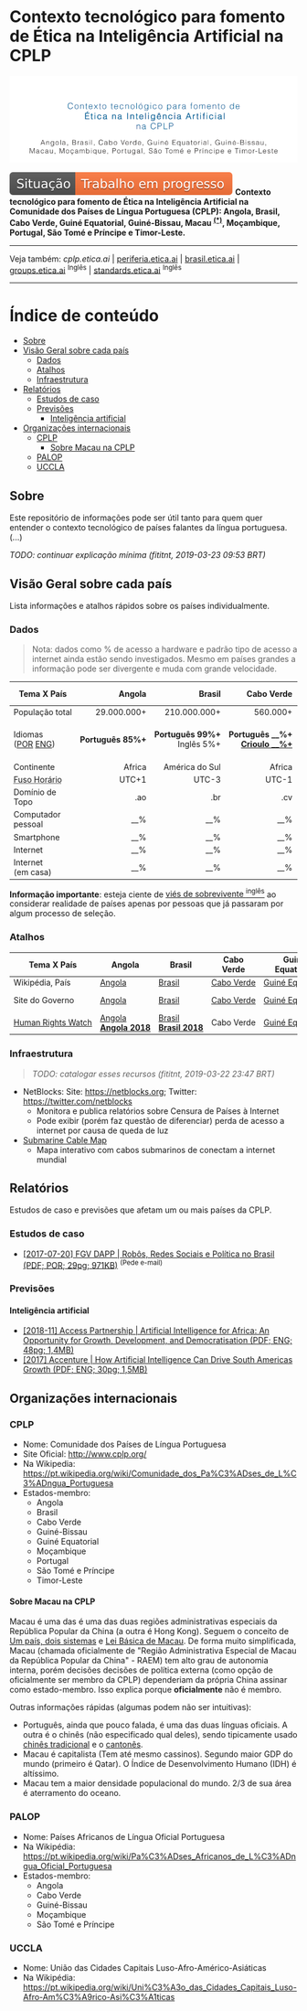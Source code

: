 # Contexto tecnológico para fomento de Ética na Inteligência Artificial na CPLP

[![Banner: Contexto tecnológico para fomento de Ética na Inteligência Artificial na CPLP](img/banner-cplp-etica-ai.png)](https://cplp.etica.ai/)

![Situação: Trabalho em progresso](img/badges/status-work-in-progress.svg)
**Contexto tecnológico para fomento de Ética na Inteligência Artificial na Comunidade dos Países de Língua Portuguesa
(CPLP): Angola, Brasil, Cabo Verde, Guiné Equatorial, Guiné-Bissau,
Macau <sup>[(\*)](#sobre-macau-na-cplp)</sup>, Moçambique, Portugal, São Tomé e Príncipe e
Timor-Leste.**

---

Veja também: _cplp.etica.ai_ \| [periferia.etica.ai](https://periferia.etica.ai) \| [brasil.etica.ai](https://brasil.etica.ai) \| [groups.etica.ai](https://groups.etica.ai/) <sup>Inglês</sup> \| [standards.etica.ai](https://standards.etica.ai) <sup>Inglês</sup>

---

# Índice de conteúdo

<!-- TOC depthFrom:2 depthTo:5 -->

- [Sobre](#sobre)
- [Visão Geral sobre cada país](#visão-geral-sobre-cada-país)
    - [Dados](#dados)
    - [Atalhos](#atalhos)
    - [Infraestrutura](#infraestrutura)
- [Relatórios](#relatórios)
    - [Estudos de caso](#estudos-de-caso)
    - [Previsões](#previsões)
        - [Inteligência artificial](#inteligência-artificial)
- [Organizações internacionais](#organizações-internacionais)
    - [CPLP](#cplp)
        - [Sobre Macau na CPLP](#sobre-macau-na-cplp)
    - [PALOP](#palop)
    - [UCCLA](#uccla)

<!-- /TOC -->

## Sobre
Este repositório de informações pode ser útil tanto para quem quer entender
o contexto tecnológico de países falantes da língua portuguesa. (...)

_TODO: continuar explicação mínima (fititnt, 2019-03-23 09:53 BRT)_

<!--
Este repositório de informações surgiu do [Recursos para pessoas desenvolvedoras de periferia](https://periferia.etica.ai/).
-->

## Visão Geral sobre cada país
Lista informações e atalhos rápidos sobre os países individualmente.

### Dados

> Nota: dados como % de acesso a hardware e padrão tipo de acesso a internet
ainda estão sendo investigados. Mesmo em países grandes a informação pode ser
divergente e muda com grande velocidade.

| Tema X País | Angola | Brasil | Cabo Verde | Guiné Equatorial | Guiné-Bissau | Macau<sup>[(\*)](#sobre-macau-na-cplp)</sup> | Moçambique | Portugal | São Tomé e Príncipe | Timor-Leste |
| ---| ---: | ---: | ---: | ---: | ---: | ---: | ---: | ---: | ---: | ---: |
| População&nbsp;total | 29.000.000+ | 210.000.000+ | 560.000+ | 1.221.490+ | 1.792.338+ | 667.400+ | 28.861.863+ | 10.374.822+ | 204.454+ | 1.291.358+ |
| Idiomas<br> ([POR]((https://pt.wikipedia.org/wiki/Lista_de_pa%C3%ADses_onde_o_portugu%C3%AAs_%C3%A9_l%C3%ADngua_oficial)) [ENG](https://en.wikipedia.org/wiki/List_of_countries_by_English-speaking_population))| **Português&nbsp;85%+** | **Português&nbsp;99%+** Inglês&nbsp;5%+ | **Português&nbsp;\_\_%+** **[Crioulo&nbsp;\_\_%+](https://pt.wikipedia.org/wiki/Portugu%C3%AAs_cabo-verdiano)** | Espanhol&nbsp;90%+ Francês&nbsp;\_\_%+ **Português&nbsp;\_\_%+** | **Português&nbsp;50%+** [**Crioulo&nbsp;60%+**](https://pt.wikipedia.org/wiki/Portugu%C3%AAs_da_Guin%C3%A9-Bissau) | Chinês&nbsp;\_\_%+ [Cantonês&nbsp;50%+](https://pt.wikipedia.org/wiki/L%C3%ADngua_cantonesa)  Inglês&nbsp;\_\_%+ **Português&nbsp;3‑7%+** | [Línguas&nbsp;Bantas&nbsp;\_\_%+](https://pt.wikipedia.org/wiki/Mo%C3%A7ambique#Idiomas) **Português&nbsp;65%+** [Suaíli&nbsp;\_\_+](https://pt.wikipedia.org/wiki/L%C3%ADngua_sua%C3%ADli) | **Português&nbsp;99%+** Inglês&nbsp;27%+ | **Português&nbsp;99%+** | **[Tétum&nbsp;__%+](https://pt.wikipedia.org/wiki/L%C3%ADngua_t%C3%A9tum)** **Português&nbsp;39%+** |
| Continente | Africa | América do Sul | Africa  | Africa | Africa | Asia | Africa | Europa | Africa | Sudeste Asiático |
| <abbr title="Fuso horário da Capital">Fuso Horário</abbr> | UTC+1 | UTC-3 | UTC-1  | UTC+1 | UTC0 | UTC+8 | UTC+2 | UTC−1 | UTC0 | UTC+9 |
| Domínio de Topo | .ao | .br | .cv  | .gq | .gw | .mo | .mz | .pt | .st | .tl / .tp |
| Computador pessoal | \_\_% | \_\_% | \_\_% | \_\_% | \_\_% | \_\_% | \_\_% | \_\_% | \_\_% | \_\_% |
| Smartphone | \_\_% | \_\_% | \_\_% | \_\_% | \_\_% | \_\_% | \_\_% | \_\_% | \_\_% | \_\_% |
| Internet | \_\_% | \_\_% | \_\_% | \_\_% | \_\_% | \_\_% | \_\_% | \_\_% | \_\_% | \_\_% |
| Internet (em&nbsp;casa) | \_\_% | \_\_% | \_\_% | \_\_% | \_\_% | \_\_% | \_\_% | \_\_% | \_\_% | \_\_% |

**Informação importante**: esteja ciente de [viés de sobrevivente <sup>inglês</sup>](https://en.wikipedia.org/wiki/Survivorship_bias)
ao considerar realidade de países apenas por pessoas que já passaram por algum
processo de seleção.

<!--
Geralmente (mas não sempre)
pessoas que já trabalhem com tecnologia e estejam
interagindo em redes sociais (em especial em países com estatísticas mais
baixas em relação aos demais) 
-->

### Atalhos

| Tema X País | Angola | Brasil | Cabo Verde | Guiné Equatorial | Guiné-Bissau | Macau<sup>[(\*)](#sobre-macau-na-cplp)</sup> | Moçambique | Portugal | São Tomé e Príncipe | Timor-Leste |
| --- | --- | --- | --- | --- | --- | --- | --- | --- | --- | --- |
| Wikipédia,&nbsp;País | [Angola](https://pt.wikipedia.org/wiki/Angola) | [Brasil](https://pt.wikipedia.org/wiki/Brasil) | [Cabo&nbsp;Verde](https://pt.wikipedia.org/wiki/Cabo_Verde)  | [Guiné&nbsp;Equatorial](https://pt.wikipedia.org/wiki/Guin%C3%A9_Equatorial) | [Guiné‑Bissau](https://pt.wikipedia.org/wiki/Guin%C3%A9-Bissau) | [Macau](https://pt.wikipedia.org/wiki/Macau) | [Moçambique](https://pt.wikipedia.org/wiki/Mo%C3%A7ambique) | [Portugal](https://pt.wikipedia.org/wiki/Portugal) | [São&nbsp;Tomé&nbsp;e&nbsp;Príncipe](https://pt.wikipedia.org/wiki/S%C3%A3o_Tom%C3%A9_e_Pr%C3%ADncipe) | [Timor‑Leste](https://pt.wikipedia.org/wiki/Timor-Leste) |
| Site do Governo | [Angola](http://www.angola.gov.ao) | [Brasil](http://www.brasil.gov.br) | [Cabo Verde](http://www.governo.cv/) | [Guiné Equatorial](https://www.guineaecuatorialpress.com/) | [Guiné-Bissau](http://www.gov.gw/) | [Macau](https://www.gov.mo/pt/) | [Moçambique](http://www.portaldogoverno.gov.mz/) | [Portugal](http://www.portugal.gov.pt/) | [São Tomé e Príncipe](http://www.presidencia.st/) | [Timor-Leste](http://www.timor-leste.gov.tl/) |
| [Human&nbsp;Rights&nbsp;Watch](https://www.hrw.org/pt/sobre-human-rights-watch) | [Angola](https://www.hrw.org/pt/africa/angola) [**Angola&nbsp;2018**](https://www.hrw.org/pt/world-report/2019/country-chapters/326533) | [Brasil](https://www.hrw.org/pt/americas/brasil) [**Brasil&nbsp;2018**](https://www.hrw.org/pt/world-report/2019/country-chapters/326447) | Cabo Verde  | [Guiné Equatorial](https://www.hrw.org/pt/africa/guine-equatorial) | Guiné-Bissau | Macau | [Moçambique](https://www.hrw.org/pt/africa/mocambique) [**Moçambique&nbsp;2018**](https://www.hrw.org/pt/world-report/2019/country-chapters/326532) | Portugal | São Tomé e Príncipe | [Timor-Leste](https://www.hrw.org/pt/asia/timor-leste) |

<!--
Hacks: a primeira linha tem spaço não quebrável "&nbsp; e hífen não quebrável, "‑", para permitir uma renderização melhor no GitHub e n formato site

| Tema X País | Angola | Brasil | Cabo Verde  | Guiné Equatorial | Guiné-Bissau | Macau | Moçambique | Portugal | São Tomé e Príncipe | Timor-Leste |
-->

### Infraestrutura
> _TODO: catalogar esses recursos (fititnt, 2019-03-22 23:47 BRT)_

- NetBlocks: Site: <https://netblocks.org>; Twitter: <https://twitter.com/netblocks>
  - Monitora e publica relatórios sobre Censura de Países à Internet
  - Pode exibir (porém faz questão de diferenciar) perda de acesso a internet por causa de queda de luz
- [Submarine Cable Map](https://www.submarinecablemap.com/)
  - Mapa interativo com cabos submarinos de conectam a internet mundial

## Relatórios
Estudos de caso e previsões que afetam um ou mais países da CPLP.

### Estudos de caso

- [[2017-07-20] FGV DAPP \| Robôs, Redes Sociais e Política no Brasil (PDF; POR; 29pg; 971KB)](http://dapp.fgv.br/robos-redes-sociais-e-politica-estudo-da-fgvdapp-aponta-interferencias-ilegitimas-no-debate-publico-na-web/) <sup>(Pede e-mail)</sup>

### Previsões

#### Inteligência artificial

- [[2018-11] Access Partnership \| Artificial Intelligence for Africa: An Opportunity for Growth, Development, and Democratisation (PDF; ENG; 48pg; 1,4MB)](https://www.accesspartnership.com/cms/access-content/uploads/2018/11/WP-AI-for-Africa.pdf)
- [[2017] Accenture \| How Artificial Intelligence Can Drive South Americas Growth (PDF; ENG; 30pg; 1,5MB)](https://www.accenture.com/_acnmedia/PDF-49/Accenture-How-Artificial-Intelligence-Can-Drive-South-Americas-Growth.pdf)

## Organizações internacionais

### CPLP
- Nome: Comunidade dos Países de Língua Portuguesa
- Site Oficial: <http://www.cplp.org/>
- Na Wikipedia: <https://pt.wikipedia.org/wiki/Comunidade_dos_Pa%C3%ADses_de_L%C3%ADngua_Portuguesa>
- Estados-membro:
  - Angola
  - Brasil
  - Cabo Verde
  - Guiné-Bissau
  - Guiné Equatorial
  - Moçambique
  - Portugal
  - São Tomé e Príncipe
  - Timor-Leste

#### Sobre Macau na CPLP
Macau é uma das é uma das duas regiões administrativas especiais da República
Popular da China (a outra é Hong Kong). Seguem o conceito de
[Um país, dois sistemas](https://pt.wikipedia.org/wiki/Um_pa%C3%ADs,_dois_sistemas)
e [Lei Básica de Macau](https://pt.wikipedia.org/wiki/Lei_B%C3%A1sica_da_Regi%C3%A3o_Administrativa_Especial_de_Macau).
De forma muito simplificada, Macau (chamada oficialmente de "Região
Administrativa Especial de Macau da República Popular da China" - RAEM) tem
alto grau de autonomia interna, porém decisões decisões de política externa
(como opção de oficialmente ser membro da CPLP) dependeriam da própria China
assinar como estado-membro. Isso explica porque **oficialmente** não é membro.

Outras informações rápidas (algumas podem não ser intuitivas):
- Português, ainda que pouco falada, é uma das duas línguas oficiais. A outra é
  o chinês (não especificado qual deles), sendo tipicamente usado
  [chinês tradicional](https://pt.wikipedia.org/wiki/Chin%C3%AAs_tradicional) e o
  [cantonês](https://pt.wikipedia.org/wiki/L%C3%ADngua_cantonesa).
- Macau é capitalista (Tem até mesmo cassinos). Segundo maior GDP do mundo
  (primeiro é Qatar). O Índice de Desenvolvimento Humano (IDH) é altíssimo.
- Macau tem a maior densidade populacional do mundo. 2/3 de sua área é
  aterramento do oceano.

### PALOP
- Nome: Países Africanos de Língua Oficial Portuguesa
- Na Wikipédia: <https://pt.wikipedia.org/wiki/Pa%C3%ADses_Africanos_de_L%C3%ADngua_Oficial_Portuguesa>
- Estados-membro:
  - Angola
  - Cabo Verde
  - Guiné-Bissau
  - Moçambique
  - São Tomé e Príncipe

### UCCLA
- Nome: União das Cidades Capitais Luso-Afro-Américo-Asiáticas
- Na Wikipédia: <https://pt.wikipedia.org/wiki/Uni%C3%A3o_das_Cidades_Capitais_Luso-Afro-Am%C3%A9rico-Asi%C3%A1ticas>
